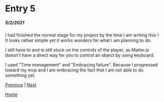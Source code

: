 # Entry 5
##### 5/2/2021

I had finished the normal stage for my project by the time I am writing this-! It looks rather simple yet it works wonders for what I am planning to do.

I still have to and is still stuck on the controls of the player, as Matter.js doesn't have a direct way for you to control an object by using keyboard.

I used "Time management" and "Embracing failure". Because I progressed toward my mvp and I am embracing the fact that I am not able to do something yet.

[Previous](entry04.md) | [Next](entry06.md)

[Home](../README.md)